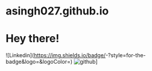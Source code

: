 # asingh027.github.io
# Hey there!
![Linkedin](https://img.shields.io/badge/<Badge Text>-<Background Color>?style=for-the-badge&logo=<Icon Name>&logoColor=<Logo Color>)
![github](https://img.shields.io/badge/GitHub-000000?style=for-the-badge&logo=GitHub&logoColor=white)]